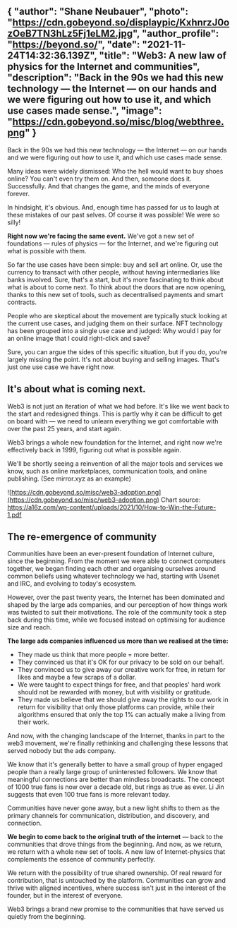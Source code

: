 {
  "author": "Shane Neubauer",
  "photo": "https://cdn.gobeyond.so/displaypic/KxhnrzJ0ozOeB7TN3hLz5Fj1eLM2.jpg",
  "author_profile": "https://beyond.so/",
  "date": "2021-11-24T14:32:36.139Z",
  "title": "Web3: A new law of physics for the Internet and communities",
  "description": "Back in the 90s we had this new technology — the Internet — on our hands and we were figuring out how to use it, and which use cases made sense.",
  "image": "https://cdn.gobeyond.so/misc/blog/webthree.png"
}
---

Back in the 90s we had this new technology — the Internet — on our hands and we were figuring out how to use it, and which use cases made sense.

Many ideas were widely dismissed: Who the hell would want to buy shoes online? You can't even try them on. And then, someone does it. Successfully. And that changes the game, and the minds of everyone forever.

In hindsight, it's obvious. And, enough time has passed for us to laugh at these mistakes of our past selves. Of course it was possible! We were so silly!

**Right now we're facing the same event.** We've got a new set of foundations — rules of physics — for the Internet, and we're figuring out what is possible with them.

So far the use cases have been simple: buy and sell art online. Or, use the currency to transact with other people, without having intermediaries like banks involved. Sure, that's a start, but it's more fascinating to think about what is about to come next. To think about the doors that are now opening, thanks to this new set of tools, such as decentralised payments and smart contracts.

People who are skeptical about the movement are typically stuck looking at the current use cases, and judging them on their surface. NFT technology has been grouped into a single use case and judged: Why would I pay for an online image that I could right-click and save?

Sure, you can argue the sides of this specific situation, but if you do, you're largely missing the point. It's not about buying and selling images. That's just one use case we have right now.

## It's about what is coming next.

Web3 is not just an iteration of what we had before. It's like we went back to the start and redesigned things. This is partly why it can be difficult to get on board with — we need to unlearn everything we got comfortable with over the past 25 years, and start again.

Web3 brings a whole new foundation for the Internet, and right now we're effectively back in 1999, figuring out what is possible again.

We'll be shortly seeing a reinvention of all the major tools and services we know, such as online marketplaces, communication tools, and online publishing. (See mirror.xyz as an example)

![https://cdn.gobeyond.so/misc/web3-adoption.png](https://cdn.gobeyond.so/misc/web3-adoption.png)
Chart source: https://a16z.com/wp-content/uploads/2021/10/How-to-Win-the-Future-1.pdf

## The re-emergence of community

Communities have been an ever-present foundation of Internet culture, since the beginning. From the moment we were able to connect computers together, we began finding each other and organising ourselves around common beliefs using whatever technology we had, starting with Usenet and IRC, and evolving to today's ecosystem.

However, over the past twenty years, the Internet has been dominated and shaped by the large ads companies, and our perception of how things work was twisted to suit their motivations. The role of the community took a step back during this time, while we focused instead on optimising for audience size and reach.

**The large ads companies influenced us more than we realised at the time:**
* They made us think that more people = more better.
* They convinced us that it's OK for our privacy to be sold on our behalf.
* They convinced us to give away our creative work for free, in return for likes and maybe a few scraps of a dollar.
* We were taught to expect things for free, and that peoples' hard work should not be rewarded with money, but with visibility or gratitude.
* They made us believe that we should give away the rights to our work in return for visibility that only those platforms can provide, while their algorithms ensured that only the top 1% can actually make a living from their work.

And now, with the changing landscape of the Internet, thanks in part to the web3 movement, we're finally rethinking and challenging these lessons that served nobody but the ads company.

We know that it's generally better to have a small group of hyper engaged people than a really large group of uninterested followers. We know that meaningful connections are better than mindless broadcasts. The concept of 1000 true fans is now over a decade old, but rings as true as ever. Li Jin suggests that even 100 true fans is more relevant today.

Communities have never gone away, but a new light shifts to them as the primary channels for communication, distribution, and discovery, and connection.

**We begin to come back to the original truth of the internet** — back to the communities that drove things from the beginning. And now, as we return, we return with a whole new set of tools. A new law of Internet-physics that complements the essence of community perfectly.

We return with the possibility of true shared ownership. Of real reward for contribution, that is untouched by the platform. Communities can grow and thrive with aligned incentives, where success isn't just in the interest of the founder, but in the interest of everyone.

Web3 brings a brand new promise to the communities that have served us quietly from the beginning.
